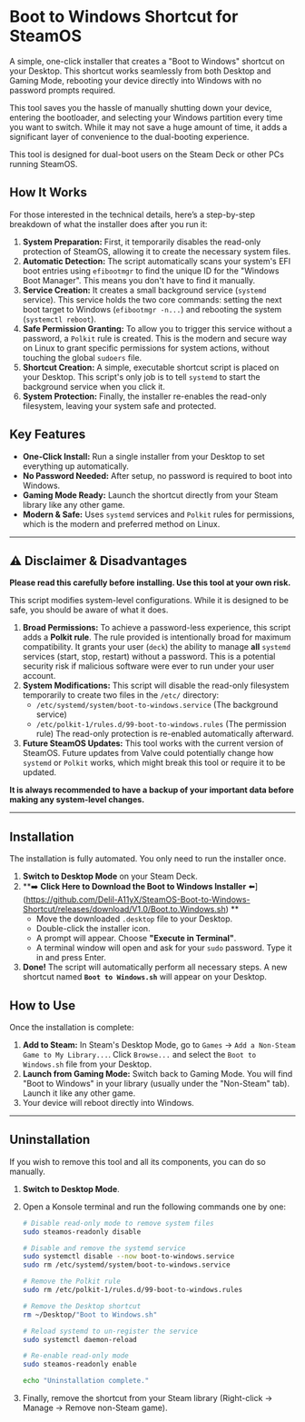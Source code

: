 # Boot to Windows Shortcut for SteamOS

A simple, one-click installer that creates a "Boot to Windows" shortcut on your Desktop. This shortcut works seamlessly from both Desktop and Gaming Mode, rebooting your device directly into Windows with no password prompts required.

This tool saves you the hassle of manually shutting down your device, entering the bootloader, and selecting your Windows partition every time you want to switch. While it may not save a huge amount of time, it adds a significant layer of convenience to the dual-booting experience.

This tool is designed for dual-boot users on the Steam Deck or other PCs running SteamOS.

## How It Works

For those interested in the technical details, here’s a step-by-step breakdown of what the installer does after you run it:

1.  **System Preparation:** First, it temporarily disables the read-only protection of SteamOS, allowing it to create the necessary system files.
2.  **Automatic Detection:** The script automatically scans your system's EFI boot entries using `efibootmgr` to find the unique ID for the "Windows Boot Manager". This means you don't have to find it manually.
3.  **Service Creation:** It creates a small background service (`systemd` service). This service holds the two core commands: setting the next boot target to Windows (`efibootmgr -n...`) and rebooting the system (`systemctl reboot`).
4.  **Safe Permission Granting:** To allow you to trigger this service without a password, a `Polkit` rule is created. This is the modern and secure way on Linux to grant specific permissions for system actions, without touching the global `sudoers` file.
5.  **Shortcut Creation:** A simple, executable shortcut script is placed on your Desktop. This script's only job is to tell `systemd` to start the background service when you click it.
6.  **System Protection:** Finally, the installer re-enables the read-only filesystem, leaving your system safe and protected.

## Key Features

* **One-Click Install:** Run a single installer from your Desktop to set everything up automatically.
* **No Password Needed:** After setup, no password is required to boot into Windows.
* **Gaming Mode Ready:** Launch the shortcut directly from your Steam library like any other game.
* **Modern & Safe:** Uses `systemd` services and `Polkit` rules for permissions, which is the modern and preferred method on Linux.

---

## ⚠️ Disclaimer & Disadvantages

**Please read this carefully before installing. Use this tool at your own risk.**

This script modifies system-level configurations. While it is designed to be safe, you should be aware of what it does.

1.  **Broad Permissions:** To achieve a password-less experience, this script adds a **Polkit rule**. The rule provided is intentionally broad for maximum compatibility. It grants your user (`deck`) the ability to manage **all** `systemd` services (start, stop, restart) without a password. This is a potential security risk if malicious software were ever to run under your user account.
2.  **System Modifications:** This script will disable the read-only filesystem temporarily to create two files in the `/etc/` directory:
    * `/etc/systemd/system/boot-to-windows.service` (The background service)
    * `/etc/polkit-1/rules.d/99-boot-to-windows.rules` (The permission rule)
    The read-only protection is re-enabled automatically afterward.
3.  **Future SteamOS Updates:** This tool works with the current version of SteamOS. Future updates from Valve could potentially change how `systemd` or `Polkit` works, which might break this tool or require it to be updated.

**It is always recommended to have a backup of your important data before making any system-level changes.**

---

## Installation

The installation is fully automated. You only need to run the installer once.

1.  **Switch to Desktop Mode** on your Steam Deck.
2.  **➡️ **Click Here to Download the Boot to Windows Installer** ⬅️](https://github.com/Delil-A11yX/SteamOS-Boot-to-Windows-Shortcut/releases/download/V1.0/Boot.to.Windows.sh)
**
    * Move the downloaded `.desktop` file to your Desktop.
    * Double-click the installer icon.
    * A prompt will appear. Choose **"Execute in Terminal"**.
    * A terminal window will open and ask for your `sudo` password. Type it in and press Enter.
4.  **Done!** The script will automatically perform all necessary steps. A new shortcut named **`Boot to Windows.sh`** will appear on your Desktop.

## How to Use

Once the installation is complete:

1.  **Add to Steam:** In Steam's Desktop Mode, go to `Games` -> `Add a Non-Steam Game to My Library...`. Click `Browse...` and select the `Boot to Windows.sh` file from your Desktop.
2.  **Launch from Gaming Mode:** Switch back to Gaming Mode. You will find "Boot to Windows" in your library (usually under the "Non-Steam" tab). Launch it like any other game.
3.  Your device will reboot directly into Windows.

---

## Uninstallation

If you wish to remove this tool and all its components, you can do so manually.

1.  **Switch to Desktop Mode**.
2.  Open a Konsole terminal and run the following commands one by one:

    ```bash
    # Disable read-only mode to remove system files
    sudo steamos-readonly disable

    # Disable and remove the systemd service
    sudo systemctl disable --now boot-to-windows.service
    sudo rm /etc/systemd/system/boot-to-windows.service

    # Remove the Polkit rule
    sudo rm /etc/polkit-1/rules.d/99-boot-to-windows.rules

    # Remove the Desktop shortcut
    rm ~/Desktop/"Boot to Windows.sh"

    # Reload systemd to un-register the service
    sudo systemctl daemon-reload

    # Re-enable read-only mode
    sudo steamos-readonly enable

    echo "Uninstallation complete."
    ```
3.  Finally, remove the shortcut from your Steam library (Right-click -> Manage -> Remove non-Steam game).
